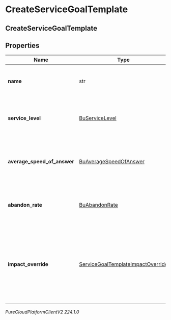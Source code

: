 # CreateServiceGoalTemplate

## CreateServiceGoalTemplate

## Properties

|Name | Type | Description | Notes|
|------------ | ------------- | ------------- | -------------|
| **name** | str | The name of the service goal template. | |
| **service_level** | [BuServiceLevel](BuServiceLevel) | Service level targets for this service goal template | [optional] |
| **average_speed_of_answer** | [BuAverageSpeedOfAnswer](BuAverageSpeedOfAnswer) | Average speed of answer targets for this service goal template | [optional] |
| **abandon_rate** | [BuAbandonRate](BuAbandonRate) | Abandon rate targets for this service goal template | [optional] |
| **impact_override** | [ServiceGoalTemplateImpactOverride](ServiceGoalTemplateImpactOverride) | Settings controlling max percent increase and decrease of service goals for this service goal template | [optional] |



_PureCloudPlatformClientV2 224.1.0_
